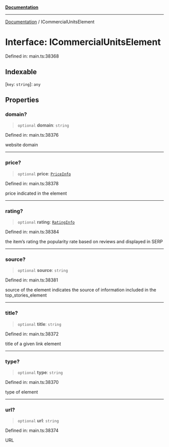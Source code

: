 [**Documentation**](../README.md)

***

[Documentation](../README.md) / ICommercialUnitsElement

# Interface: ICommercialUnitsElement

Defined in: main.ts:38368

## Indexable

\[`key`: `string`\]: `any`

## Properties

### domain?

> `optional` **domain**: `string`

Defined in: main.ts:38376

website domain

***

### price?

> `optional` **price**: [`PriceInfo`](../classes/PriceInfo.md)

Defined in: main.ts:38378

price indicated in the element

***

### rating?

> `optional` **rating**: [`RatingInfo`](../classes/RatingInfo.md)

Defined in: main.ts:38384

the item’s rating 
the popularity rate based on reviews and displayed in SERP

***

### source?

> `optional` **source**: `string`

Defined in: main.ts:38381

source of the element
indicates the source of information included in the top_stories_element

***

### title?

> `optional` **title**: `string`

Defined in: main.ts:38372

title of a given link element

***

### type?

> `optional` **type**: `string`

Defined in: main.ts:38370

type of element

***

### url?

> `optional` **url**: `string`

Defined in: main.ts:38374

URL
